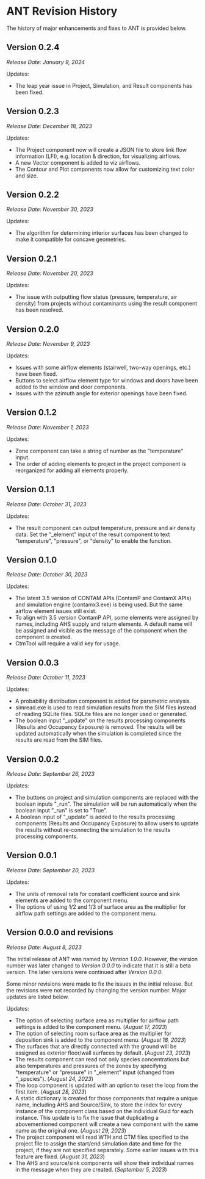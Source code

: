 # ANT Revision History
The history of major enhancements and fixes to ANT is provided below.

## Version 0.2.4
*Release Date: January 9, 2024*

Updates:

 - The leap year issue in Project, Simulation, and Result components has been fixed.

## Version 0.2.3
*Release Date: December 18, 2023*

Updates: 
 - The Project component now will create a JSON file to store link flow information (LFI), e.g. location & direction, for visualizing airflows. 
 - A new Vector component is added to viz airflows. 
 - The Contour and Plot components now allow for customizing text color and size.

## Version 0.2.2 
*Release Date: November 30, 2023*

Updates:
 - The algorithm for determining interior surfaces has been changed to make it compatible for concave geometries.

## Version 0.2.1
*Release Date: November 20, 2023*

Updates: 
 - The issue with outputting flow status (pressure, temperature, air density) from projects without contaminants using the result component has been resolved.

## Version 0.2.0
*Release Date: November 9, 2023*

Updates: 
 - Issues with some airflow elements (stairwell, two-way openings, etc.) have been fixed.
 - Buttons to select airflow element type for windows and doors have been added to the window and door components.
 - Issues with the azimuth angle for exterior openings have been fixed.

## Version 0.1.2
*Release Date: November 1, 2023*

Updates: 
 - Zone component can take a string of number as the "temperature" input.
 - The order of adding elements to project in the project component is reorganized for adding all elements properly.

## Version 0.1.1
*Release Date: October 31, 2023*

Updates: 
 - The result component can output temperature, pressure and air density data. Set the "_element" input of the result component to text "temperature", "pressure", or "density" to enable the function. 

## Version 0.1.0
*Release Date: October 30, 2023*

Updates:
 - The latest 3.5 version of CONTAM APIs (ContamP and ContamX APIs) and simulation engine (contamx3.exe) is being used. But the same airflow element issues still exist. 
 - To align with 3.5 version ContamP API, some elements were assigned by names, including AHS supply and return elements. A default name will be assigned and visible as the message of the component when the component is created. 
 - CtmTool will require a valid key for usage.

## Version 0.0.3
*Release Date: October 11, 2023*

Updates: 
 - A probability distribution component is added for parametric analysis.
 - simread.exe is used to read simulation results from the SIM files instead of reading SQLite files. SQLite files are no longer used or generated.
 - The boolean input "_update" on the results processing components (Results and Occupancy Exposure) is removed. The results will be updated automatically when the simulation is completed since the results are read from the SIM files.

## Version 0.0.2
*Release Date: September 26, 2023*

Updates: 
 - The buttons on project and simulation components are replaced with the boolean inputs "_run". The simulation will be run automatically when the boolean input "_run" is set to "True".
 - A boolean input of "_update" is added to the results processing components (Results and Occupancy Exposure) to allow users to update the results without re-connecting the simulation to the results processing components.

## Version 0.0.1
*Release Date: September 20, 2023*

Updates:
- The units of removal rate for constant coefficient source and sink elements are added to the component menu.
- The options of using 1/2 and 1/3 of surface area as the multiplier for airflow path settings are added to the component menu.

## Version 0.0.0 and revisions
*Release Date: August 8, 2023*

The initial release of ANT was named by *Version 1.0.0*. However, the version number was later changed to *Version 0.0.0* to indicate that it is still a beta version. The later versions were continued after *Version 0.0.0*. 

Some minor revisions were made to fix the issues in the initial release. But the revisions were not recorded by changing the version number. Major updates are listed below.

Updates: 
 - The option of selecting surface area as multiplier for airflow path settings is added to the component menu. (*August 17, 2023*)
 - The option of selecting room surface area as the multiplier for deposition sink is added to the component menu. (*August 18, 2023*)
 - The surfaces that are directly connected with the ground will be assigned as exterior floor/wall surfaces by default. (*August 23, 2023*)
 - The results component can read not only species concentrations but also temperatures and pressures of the zones by specifying "temperature" or "pressure" in "_element" input (changed from "_species"). (*August 24, 2023*)
 - The loop component is updated with an option to reset the loop from the first item. (*August 28, 2023*)
 - A static dictionary is created for those components that require a unique name, including AHS and Source/Sink, to store the index for every instance of the component class based on the individual Guid for each instance. This update is to fix the issue that duplicating a abovementioned component will create a new component with the same name as the original one. (*August 29, 2023*)
 - The project component will read WTH and CTM files specified to the project file to assign the start/end simulation date and time for the project, if they are not specified separately. Some earlier issues with this feature are fixed. (*August 31, 2023*)
 - The AHS and source/sink components will show their individual names in the message when they are created. (*September 5, 2023*)

